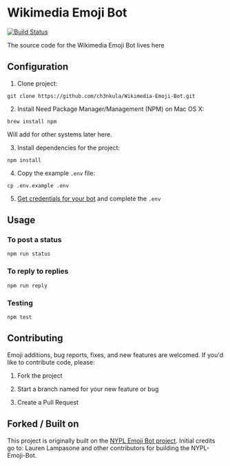 # Wikimedia Emoji Bot

[![Build Status](https://travis-ci.org/ch3nkula/Wikimedia-Emoji-Bot.svg?branch=master)](https://travis-ci.org/ch3nkula/Wikimedia-Emoji-Bot)

The source code for the Wikimedia Emoji Bot lives here

## Configuration

1. Clone project:
  ```shell
  git clone https://github.com/ch3nkula/Wikimedia-Emoji-Bot.git
  ```

2. Install Need Package Manager/Management (NPM) on Mac OS X:
  ```shell
  brew install npm
  ```

  Will add for other systems later here.

3. Install dependencies for the project:

  ```shell
  npm install
  ```

4. Copy the example `.env` file:

  ```shell
  cp .env.example .env
  ```

5. [Get credentials for your bot](https://dev.twitter.com/) and complete the `.env`

## Usage

### To post a status

```shell
npm run status
```

### To reply to replies

```shell
npm run reply
```

### Testing

```shell
npm test
```

## Contributing

Emoji additions, bug reports, fixes, and new features are welcomed. If you'd like to contribute code, please:

1. Fork the project

2. Start a branch named for your new feature or bug

3. Create a Pull Request

## Forked / Built on

This project is originally built on the [NYPL Emoji Bot project](https://github.com/lolibrarian/NYPL-Emoji-Bot). Initial credits go to: Lauren Lampasone and other contributors for building the NYPL-Emoji-Bot.
